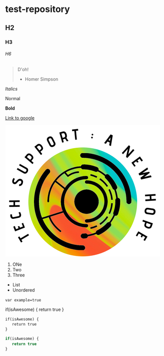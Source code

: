 # test-repository
## H2
### H3
###### H6

> D'oh!
> - Homer Simpson

*Italics*

Normal

**Bold**

[Link to google](http://google.com)

![My Logo](/images/logo.png)

1. ONe
2. Two
3. Three

* List
* Unordered

`var example=true`

   if(isAwesome) {
      return true
   }
   
```
if(isAwesome) {
   return true
}
```

```javascript
if(isAwesome) {
   return true
}
```
